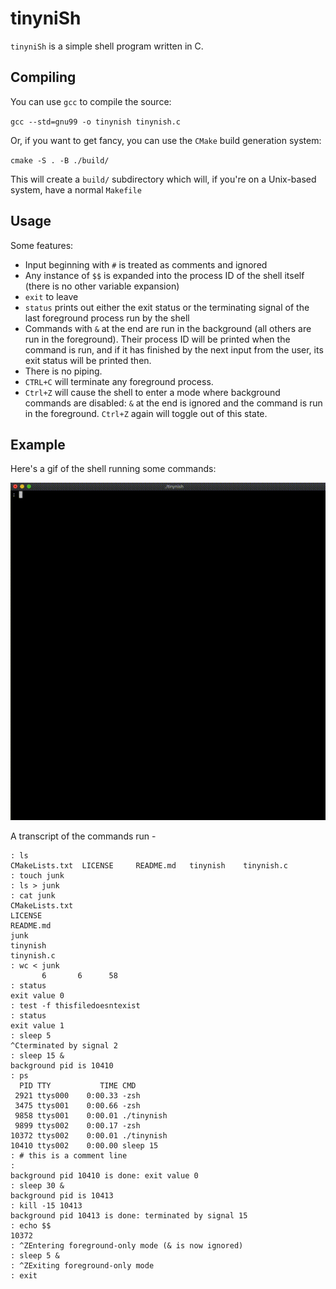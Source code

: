 # tinyniSh
`tinyniSh` is a simple shell program written in C.



## Compiling

You can use `gcc` to compile the source:

`gcc --std=gnu99 -o tinynish tinynish.c`

Or, if you want to get fancy, you can use the `CMake` build generation system:

`cmake -S . -B ./build/`

This will create a `build/` subdirectory which will, if you're on a Unix-based system, have a normal `Makefile` 



## Usage

Some features:

- Input beginning with `#` is treated as comments and ignored
- Any instance of `$$` is expanded into the process ID of the shell itself (there is no other variable expansion)
- `exit` to leave
- `status` prints out either the exit status or the terminating signal of the last foreground process run by the shell
- Commands with `&` at the end are run in the background (all others are run in the foreground). Their process ID will be printed when the command is run, and if it has finished by the next input from the user, its exit status will be printed then.
- There is no piping.
- `CTRL+C` will terminate any foreground process. 
- `Ctrl+Z` will cause the shell to enter a mode where background commands are disabled: `&` at the end is ignored and the command is run in the foreground. `Ctrl+Z` again will toggle out of this state.



## Example

Here's a gif of the shell running some commands:

![demo](demo.gif)

A transcript of the commands run -

```
: ls
CMakeLists.txt	LICENSE		README.md	tinynish	tinynish.c
: touch junk
: ls > junk
: cat junk
CMakeLists.txt
LICENSE
README.md
junk
tinynish
tinynish.c
: wc < junk
       6       6      58
: status
exit value 0
: test -f thisfiledoesntexist
: status
exit value 1
: sleep 5
^Cterminated by signal 2
: sleep 15 &
background pid is 10410
: ps
  PID TTY           TIME CMD
 2921 ttys000    0:00.33 -zsh
 3475 ttys001    0:00.66 -zsh
 9858 ttys001    0:00.01 ./tinynish
 9899 ttys002    0:00.17 -zsh
10372 ttys002    0:00.01 ./tinynish
10410 ttys002    0:00.00 sleep 15
: # this is a comment line
:
background pid 10410 is done: exit value 0
: sleep 30 &
background pid is 10413
: kill -15 10413
background pid 10413 is done: terminated by signal 15
: echo $$
10372
: ^ZEntering foreground-only mode (& is now ignored)
: sleep 5 &
: ^ZExiting foreground-only mode
: exit
```





















